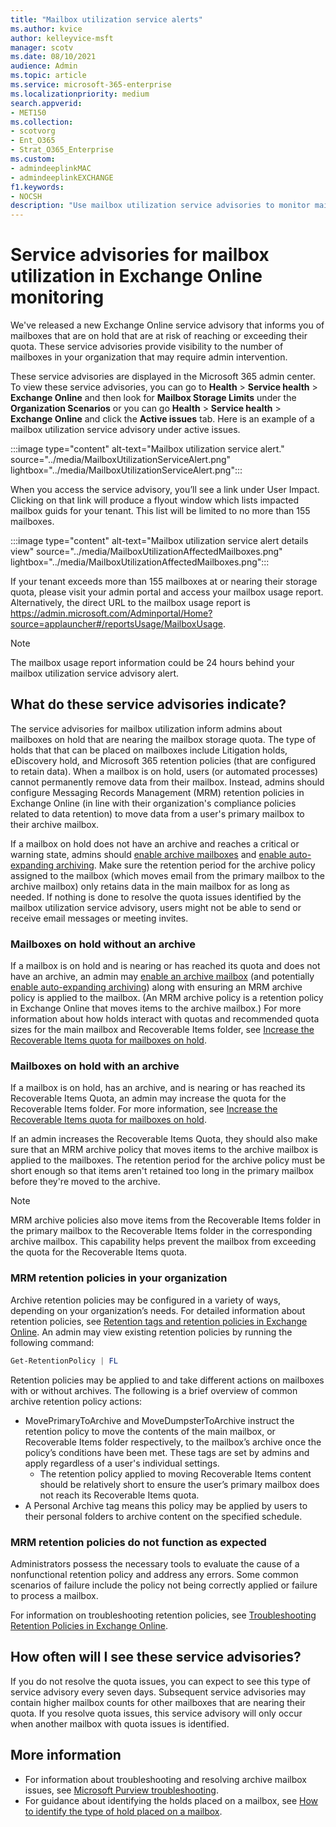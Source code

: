 ```yaml
---
title: "Mailbox utilization service alerts"
ms.author: kvice
author: kelleyvice-msft
manager: scotv
ms.date: 08/10/2021
audience: Admin
ms.topic: article
ms.service: microsoft-365-enterprise
ms.localizationpriority: medium
search.appverid:
- MET150
ms.collection:
- scotvorg
- Ent_O365
- Strat_O365_Enterprise
ms.custom: 
- admindeeplinkMAC
- admindeeplinkEXCHANGE
f1.keywords:
- NOCSH
description: "Use mailbox utilization service advisories to monitor mailboxes on hold that are reaching their mailbox quota."
---
```


# Service advisories for mailbox utilization in Exchange Online monitoring

We've released a new Exchange Online service advisory that informs you of mailboxes that are on hold that are at risk of reaching or exceeding their quota. These service advisories provide visibility to the number of mailboxes in your organization that may require admin intervention.

These service advisories are displayed in the Microsoft 365 admin center. To view these service advisories, you can go to **Health** > **Service health** > **Exchange Online** and then look for **Mailbox Storage Limits** under the **Organization Scenarios** or you can go **Health** > **Service health** > **Exchange Online** and click the **Active issues** tab. Here is an example of a mailbox utilization service advisory under active issues.

:::image type="content" alt-text="Mailbox utilization service alert." source="../media/MailboxUtilizationServiceAlert.png" lightbox="../media/MailboxUtilizationServiceAlert.png":::

When you access the service advisory, you’ll see a link under User Impact. Clicking on that link will produce a flyout window which lists impacted mailbox guids for your tenant.  This list will be limited to no more than 155 mailboxes.

:::image type="content" alt-text="Mailbox utilization service alert details view" source="../media/MailboxUtilizationAffectedMailboxes.png" lightbox="../media/MailboxUtilizationAffectedMailboxes.png":::

If your tenant exceeds more than 155 mailboxes at or nearing their storage quota, please visit your admin portal and access your mailbox usage report.  Alternatively, the direct URL to the mailbox usage report is <https://admin.microsoft.com/Adminportal/Home?source=applauncher#/reportsUsage/MailboxUsage>.

> [!NOTE]
> The mailbox usage report information could be 24 hours behind your mailbox utilization service advisory alert.

## What do these service advisories indicate?

The service advisories for mailbox utilization inform admins about mailboxes on hold that are nearing the mailbox storage quota. The type of holds that that can be placed on mailboxes include Litigation holds, eDiscovery hold, and Microsoft 365 retention policies (that are configured to retain data). When a mailbox is on hold, users (or automated processes) cannot permanently remove data from their mailbox. Instead, admins should configure Messaging Records Management (MRM) retention policies in Exchange Online (in line with their organization's compliance policies related to data retention) to move data from a user's primary mailbox to their archive mailbox.

If a mailbox on hold does not have an archive and reaches a critical or warning state, admins should [enable archive mailboxes](../compliance/enable-archive-mailboxes.md) and [enable auto-expanding archiving](../compliance/enable-autoexpanding-archiving.md). Make sure the retention period for the archive policy assigned to the mailbox (which moves email from the primary mailbox to the archive mailbox) only retains data in the main mailbox for as long as needed. If nothing is done to resolve the quota issues identified by the mailbox utilization service advisory, users might not be able to send or receive email messages or meeting invites.

### Mailboxes on hold without an archive

If a mailbox is on hold and is nearing or has reached its quota and does not have an archive, an admin may [enable an archive mailbox](../compliance/enable-archive-mailboxes.md) (and potentially [enable auto-expanding archiving](../compliance/enable-autoexpanding-archiving.md)) along with ensuring an MRM archive policy is applied to the mailbox. (An MRM archive policy is a retention policy in Exchange Online that moves items to the archive mailbox.) For more information about how holds interact with quotas and recommended quota sizes for the main mailbox and Recoverable Items folder, see [Increase the Recoverable Items quota for mailboxes on hold](../compliance/ediscovery-increase-the-recoverable-quota-for-mailboxes-on-hold.md).

### Mailboxes on hold with an archive

If a mailbox is on hold, has an archive, and is nearing or has reached its Recoverable Items Quota, an admin may increase the quota for the Recoverable Items folder. For more information, see [Increase the Recoverable Items quota for mailboxes on hold](../compliance/ediscovery-increase-the-recoverable-quota-for-mailboxes-on-hold.md).

If an admin increases the Recoverable Items Quota, they should also make sure that an MRM archive policy that moves items to the archive mailbox is applied to the mailboxes. The retention period for the archive policy must be short enough so that items aren't retained too long in the primary mailbox before they're moved to the archive.

> [!NOTE]
> MRM archive policies also move items from the Recoverable Items folder in the primary mailbox to the Recoverable Items folder in the corresponding archive mailbox. This capability helps prevent the mailbox from exceeding the quota for the Recoverable Items quota.

### MRM retention policies in your organization

Archive retention policies may be configured in a variety of ways, depending on your organization’s needs. For detailed information about retention policies, see [Retention tags and retention policies in Exchange Online](/exchange/security-and-compliance/messaging-records-management/retention-tags-and-policies). An admin may view existing retention policies by running the following command:

```powershell
Get-RetentionPolicy | FL
```

Retention policies may be applied to and take different actions on mailboxes with or without archives. The following is a brief overview of common archive retention policy actions:

- MovePrimaryToArchive and MoveDumpsterToArchive instruct the retention policy to move the contents of the main mailbox, or Recoverable Items folder respectively, to the mailbox’s archive once the policy’s conditions have been met. These tags are set by admins and apply regardless of a user's individual settings.
  - The retention policy applied to moving Recoverable Items content should be relatively short to ensure the user’s primary mailbox does not reach its Recoverable Items quota.
- A Personal Archive tag means this policy may be applied by users to their personal folders to archive content on the specified schedule.

### MRM retention policies do not function as expected

Administrators possess the necessary tools to evaluate the cause of a nonfunctional retention policy and address any errors. Some common scenarios of failure include the policy not being correctly applied or failure to process a mailbox.

For information on troubleshooting retention policies, see [Troubleshooting Retention Policies in Exchange Online](https://techcommunity.microsoft.com/t5/exchange-team-blog/troubleshooting-retention-policies-in-exchange-online/ba-p/3750197).

## How often will I see these service advisories?

If you do not resolve the quota issues, you can expect to see this type of service advisory every seven days. Subsequent service advisories may contain higher mailbox counts for other mailboxes that are nearing their quota. If you resolve quota issues, this service advisory will only occur when another mailbox with quota issues is identified.

## More information

- For information about troubleshooting and resolving archive mailbox issues, see [Microsoft Purview troubleshooting](/microsoft-365/troubleshoot/microsoft-365-compliance-welcome).
- For guidance about identifying the holds placed on a mailbox, see [How to identify the type of hold placed on a mailbox](../compliance/ediscovery-identify-a-hold-on-an-exchange-online-mailbox.md).
